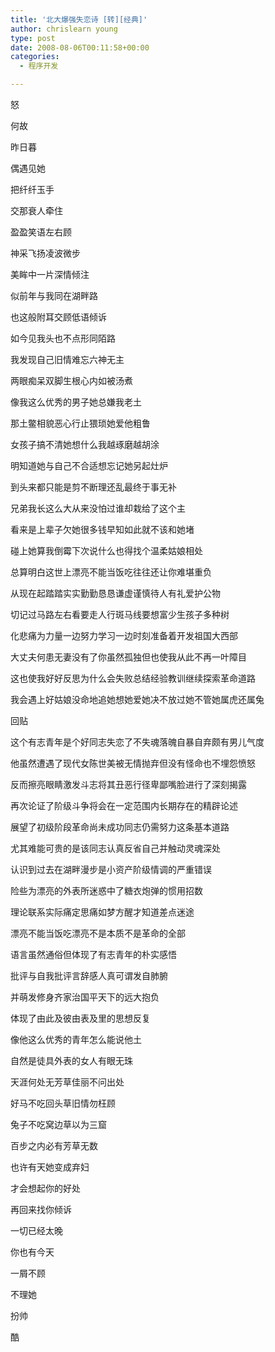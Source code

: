 ```yaml
---
title: '北大爆强失恋诗 [转][经典]'
author: chrislearn young
type: post
date: 2008-08-06T00:11:58+00:00
categories:
  - 程序开发

---
```

怒

何故

昨日暮

偶遇见她

把纤纤玉手

交那衰人牵住

盈盈笑语左右顾

神采飞扬凌波微步

美眸中一片深情倾注

似前年与我同在湖畔路

也这般附耳交顾低语倾诉

如今见我头也不点形同陌路

我发现自己旧情难忘六神无主

两眼痴呆双脚生根心内如被汤煮

像我这么优秀的男子她总嫌我老土

那土鳖相貌恶心行止猥琐她爱他粗鲁

女孩子搞不清她想什么我越琢磨越胡涂

明知道她与自己不合适想忘记她另起灶炉

到头来都只能是剪不断理还乱最终于事无补

兄弟我长这么大从来没怕过谁却栽给了这个主

看来是上辈子欠她很多钱早知如此就不该和她堵

碰上她算我倒霉下次说什么也得找个温柔姑娘相处

总算明白这世上漂亮不能当饭吃往往还让你难堪重负

从现在起踏踏实实勤勤恳恳谦虚谨慎待人有礼爱护公物

切记过马路左右看要走人行斑马线要想富少生孩子多种树

化悲痛为力量一边努力学习一边时刻准备着开发祖国大西部

大丈夫何患无妻没有了你虽然孤独但也使我从此不再一叶障目

这也使我好好反思为什么会失败总结经验教训继续探索革命道路

我会遇上好姑娘没命地追她想她爱她决不放过她不管她属虎还属兔

回贴

这个有志青年是个好同志失恋了不失魂落魄自暴自弃颇有男儿气度

他虽然遭遇了现代女陈世美被无情抛弃但没有怪命也不埋怨愤怒

反而擦亮眼睛激发斗志将其丑恶行径卑鄙嘴脸进行了深刻揭露

再次论证了阶级斗争将会在一定范围内长期存在的精辟论述

展望了初级阶段革命尚未成功同志仍需努力这条基本道路

尤其难能可贵的是该同志认真反省自己并触动灵魂深处

认识到过去在湖畔漫步是小资产阶级情调的严重错误

险些为漂亮的外表所迷惑中了糖衣炮弹的惯用招数

理论联系实际痛定思痛如梦方醒才知道差点迷途

漂亮不能当饭吃漂亮不是本质不是革命的全部

语言虽然通俗但体现了有志青年的朴实感悟

批评与自我批评言辞感人真可谓发自肺腑

并萌发修身齐家治国平天下的远大抱负

体现了由此及彼由表及里的思想反复

像他这么优秀的青年怎么能说他土

自然是徒具外表的女人有眼无珠

天涯何处无芳草佳丽不问出处

好马不吃回头草旧情勿枉顾

兔子不吃窝边草以为三窟

百步之内必有芳草无数

也许有天她变成弃妇

才会想起你的好处

再回来找你倾诉

一切已经太晚

你也有今天

一屑不顾

不理她

扮帅

酷